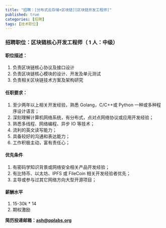 ```yaml
---
title: "招聘：[分布式云存储+区块链][区块链开发工程师]"
published: true
categories: [招聘]
tags: [技术职位]
---
```



### 招聘职位：区块链核心开发工程师（ 1 人：中级）
#### 职位描述：
1.  负责区块链核心协议及接口设计
2. 负责区块链核心模块的设计、开发及单元测试
3. 负责相关区块链技术方案及架构研究
#### 任职要求：
1.  至少两年以上相关开发经验，熟悉 Golang，C/C++或 Python 一种或多种程序设计语言；
1.  深刻理解计算机网络系统，有分布式，点对点网络协议或应用开发经验；
1.  熟悉多线程、网络编程、异步 IO 等技术；
1.  流利的英文读写能力；
1.  具备较好的沟通和表达能力；
1.  工作积极主动，富有责任心；
#### 优先条件
1.  有密码学知识背景或网络安全相关产品开发经验；
1.  有比特币、以太坊、IPFS 或 FileCoin 相关开发经验者优先；
1.  主导或参与过其它网络方向大型开源项目；

#### 薪酬水平
1. 15-30k * 14
2. 期权激励

**简历投递邮箱：ash@pplabs.org**
